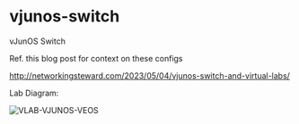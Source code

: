 # vjunos-switch
vJunOS Switch

Ref. this blog post for context on these configs

http://networkingsteward.com/2023/05/04/vjunos-switch-and-virtual-labs/

Lab Diagram:

![VLAB-VJUNOS-VEOS](https://user-images.githubusercontent.com/99694195/236305549-8a222b88-8176-4d0c-92bc-39a74eba4c00.png)
